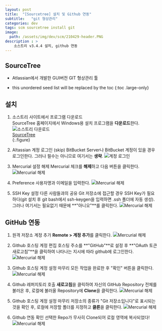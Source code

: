 ```yaml
---
layout: post
title:  "[Sourcetree] 설치 및 Github 연동"
subtitle:   "git 형상관리"
categories: dev
tags: scm sourcetree install git
image:
  path: /assets/img/dev/scm/210429-header.PNG
description : >
    소스트리 v3.4.4 설치, github 연동
---
```


<!--more-->

## SourceTree
- Atlassian에서 개발한 GUI버전 GIT 형상관리 툴

* this unordered seed list will be replaced by the toc
{:toc .large-only}

## 설치
1. 소스트리 사이트에서 프로그램 다운로드   
SourceTree 홈페이지에서 Windows용 설치 프로그램을 **다운로드**한다.    
![소스트리 다운로드](/assets/img/dev/scm/210429-sourcetree-download.PNG)   
[SourceTree](https://www.sourcetreeapp.com/)   
{:.figure}   

1. Altassian 계정 로그인 (skip)
BitBucket Server나 BitBucket 계정이 있을 경우 로그인한다. 그러나 필수는 아니므로 여기서는 **생략**.
![계정 로그인](/assets/img/dev/scm/210429-sourcetree-1.PNG)   

1. Mercurial 설정 해제
Mercurial 체크를 **해제**하고 다음 버튼을 클릭한다.
![Mercurial 해제](/assets/img/dev/scm/210429-sourcetree-2.PNG)   

1. Preference
사용자명과 이메일을 입력한다.
![Mercurial 해제](/assets/img/dev/scm/210429-sourcetree-3.PNG)   

1. SSH Key 설정
다른 사람들과의 공유 Git 저장소에 접근할 경우 SSH Key가 필요하다(git 설치 후 git bash에서 ssh-keygen을 입력하면 .ssh 폴더에 자동 생성). 그러나 여기서는 필요없기 때문에 **"아니오"**를 클릭한다.
![Mercurial 해제](/assets/img/dev/scm/210429-sourcetree-4.PNG)   

## GitHub 연동
1. 원격 저장소 계정 추가
**Remote > 계정 추가**를 클릭한다.
![Mercurial 해제](/assets/img/dev/scm/210429-sourcetree-5.PNG)   

1. Github 호스팅 계정 편집
호스팅 주소를 **"GitHub"**로 설정 후 **"OAuth 토큰 새로고침"**을 클릭하여 나타나는 지시에 따라 github에 로그인한다.
![Mercurial 해제](/assets/img/dev/scm/210429-sourcetree-6.PNG)   

1. Github 호스팅 계정 설정 마무리
모든 작업을 완료한 후 "확인" 버튼을 클릭한다.
![Mercurial 해제](/assets/img/dev/scm/210429-sourcetree-7.PNG)   

1. Github 레퍼지토리 호출
**새로고침**을 클릭하여 자신의 GitHub Repository 전체를 불러온 후, 로컬에 불러올 Repository에 **Clone**을 클릭한다.
![Mercurial 해제](/assets/img/dev/scm/210429-sourcetree-8.PNG)   

1. Github 호스팅 계정 설정 마무리
저장소의 종류가 "Git 저장소입니다"로 표시되는 것을 확인 후, 로컬에 저장할 폴더를 지정하고 **클론**을 클릭한다.
![Mercurial 해제](/assets/img/dev/scm/210429-sourcetree-9.PNG)  

1. Github 연동 확인
선택한 Repo가 무사히 Clone되어 로컬 영역에 복사되었다!
![Mercurial 해제](/assets/img/dev/scm/210429-sourcetree-10.PNG)  
